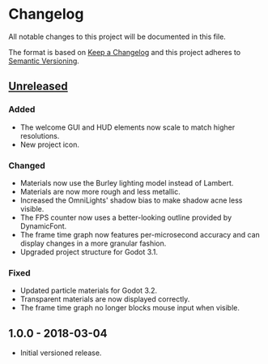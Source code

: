 # Changelog

All notable changes to this project will be documented in this file.

The format is based on [Keep a Changelog](http://keepachangelog.com/en/1.0.0/)
and this project adheres to [Semantic Versioning](http://semver.org/spec/v2.0.0.html).

## [Unreleased]

### Added

- The welcome GUI and HUD elements now scale to match higher resolutions.
- New project icon.

### Changed

- Materials now use the Burley lighting model instead of Lambert.
- Materials are now more rough and less metallic.
- Increased the OmniLights' shadow bias to make shadow acne less visible.
- The FPS counter now uses a better-looking outline provided by DynamicFont.
- The frame time graph now features per-microsecond accuracy and can
  display changes in a more granular fashion.
- Upgraded project structure for Godot 3.1.

### Fixed

- Updated particle materials for Godot 3.2.
- Transparent materials are now displayed correctly.
- The frame time graph no longer blocks mouse input when visible.

## 1.0.0 - 2018-03-04

- Initial versioned release.

[Unreleased]: https://github.com/Calinou/godot-sponza/compare/v1.0.0...HEAD
